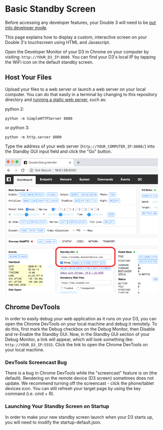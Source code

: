 # Basic Standby Screen

Before accessing any developer features, your Double 3 will need to be [put into developer mode](../../docs/Developer%20Mode.md).

This page explains how to display a custom, interactive screen on your Double 3's touchscreen using HTML and Javascript.

Open the Developer Monitor of your D3 in Chrome on your computer by visiting: ````http://YOUR_D3_IP:8080````. You can find your D3's local IP by tapping the WiFi icon on the default standby screen.

## Host Your Files

Upload your files to a web server or launch a web server on your local computer. You can do that easily in a terminal by changing to this repository directory and [running a static web server](https://gist.github.com/willurd/5720255), such as:

python 2:

    python -m SimpleHTTPServer 8000

or python 3:

    python -m http.server 8000

Type the address of your web server (````http://YOUR_COMPUTER_IP:8000/````) into the Standby GUI input field and click the "Go" button.

![D3 Debug Monitor - Standby URL](monitor-standby-url.png "D3 Debug Monitor - Standby URL")

## Chrome DevTools

In order to easily debug your web application as it runs on your D3, you can open the Chrome DevTools on your local machine and debug it remotely.  To do this, first mark the Debug checkbox on the Debug Monitor, then Disable and re-Enable the Standby GUI. Now, in the Standby GUI section of your Debug Monitor, a link will appear, which will look something like: ````http://YOUR_D3_IP:5555````.  Click the link to open the Chrome DevTools on your local machine.  

### DevTools Screencast Bug

There is a bug in Chrome DevTools while the "screencast" feature is on (the default). Rendering on the remote device (D3 screen) sometimes does not update. We recommend turning off the screencast - click the phone/tablet devices icon. You can still refresh your target page by using the key command (i.e. cmd + R).

### Launching Your Standby Screen on Startup

In order to make your new standby screen launch when your D3 starts up, you will need to modify the startup-default.json.

